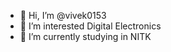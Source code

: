 - 👋 Hi, I’m @vivek0153
- 👀 I’m interested Digital Electronics
- 🌱 I’m currently studying in NITK


<!---
vivek0153/vivek0153 is a ✨ special ✨ repository because its `README.md` (this file) appears on your GitHub profile.
You can click the Preview link to take a look at your changes.
--->
